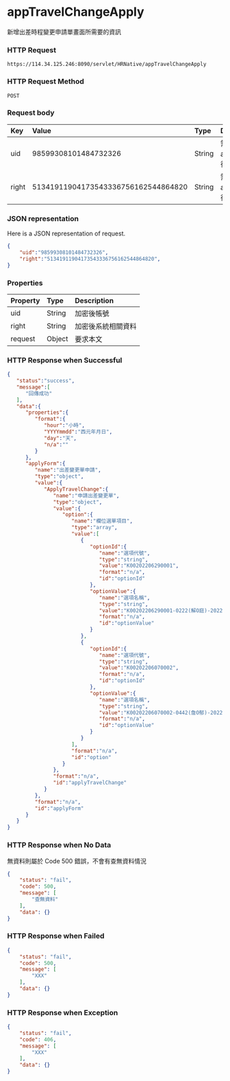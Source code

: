 # appTravelChangeApply
新增出差時程變更申請單畫面所需要的資訊

### HTTP Request
```
https://114.34.125.246:8090/servlet/HRNative/appTravelChangeApply
```

### HTTP Request Method
```
POST
```

### Request body
| Key | Value | Type | Description |
|:----------|:-------------|:-----|:------------|
| uid | 98599308101484732326 | String | 需透過appLogin取得
| right | 51341911904173543336756162544864820 | String | 需透過appLogin取得 |

### JSON representation
Here is a JSON representation of request.
```json
{
    "uid":"98599308101484732326",
    "right":"51341911904173543336756162544864820",
}
```

### Properties
| Property | Type | Description |
|:---------|:-----|:------------|
| uid   | String | 加密後帳號 |
| right | String | 加密後系統相關資料 |
| request | Object | 要求本文 |

### HTTP Response when Successful
```json
{
   "status":"success",
   "message":[
      "回傳成功"
   ],
   "data":{
      "properties":{
         "format":{
            "hour":"小時",
            "YYYYmmdd":"西元年月日",
            "day":"天",
            "n/a":""
         }
      },
      "applyForm":{
         "name":"出差變更單申請",
         "type":"object",
         "value":{
            "ApplyTravelChange":{
               "name":"申請出差變更單",
               "type":"object",
               "value":{
                  "option":{
                     "name":"欄位選單項目",
                     "type":"array",
                     "value":[
                        {
                           "optionId":{
                              "name":"選項代號",
                              "type":"string",
                              "value":"K00202206290001",
                              "format":"n/a",
                              "id":"optionId"
                           },
                           "optionValue":{
                              "name":"選項名稱",
                              "type":"string",
                              "value":"K00202206290001-0222(解O庭)-20220629",
                              "format":"n/a",
                              "id":"optionValue"
                           }
                        },
                        {
                           "optionId":{
                              "name":"選項代號",
                              "type":"string",
                              "value":"K00202206070002",
                              "format":"n/a",
                              "id":"optionId"
                           },
                           "optionValue":{
                              "name":"選項名稱",
                              "type":"string",
                              "value":"K00202206070002-0442(詹O郁)-20220609",
                              "format":"n/a",
                              "id":"optionValue"
                           }
                        }
                     ],
                     "format":"n/a",
                     "id":"option"
                  }
               },
               "format":"n/a",
               "id":"applyTravelChange"
            }
         },
         "format":"n/a",
         "id":"applyForm"
      }
   }
}
```

### HTTP Response when No Data 
無資料則屬於 Code 500 錯誤，不會有查無資料情況
```json
{
    "status": "fail",
    "code": 500,
    "message": [
        "查無資料"
    ],
    "data": {}
}
```

### HTTP Response when Failed
```json
{
    "status": "fail",
    "code": 500,
    "message": [
        "XXX"
    ],
    "data": {}
}
```

### HTTP Response when Exception
```json
{
    "status": "fail",
    "code": 406,
    "message": [
        "XXX"
    ],
    "data": {}
}
```
